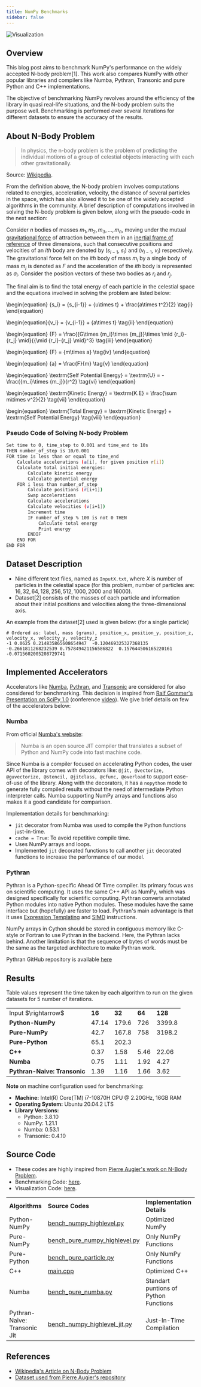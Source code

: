 ```yaml
---
title: NumPy Benchmarks
sidebar: false
---
```


<img src = "/images/content_images/benchmark-plot.jpg" alt = "Visualization" title = "Performance Benchmark; Number of Iterations: 5">


## Overview

This blog post aims to benchmark NumPy's performance on the widely accepted N-body problem[1]. This work also compares NumPy with other popular libraries and compilers like Numba, Pythran, Transonic and pure Python and C++ implementations.

The objective of benchmarking NumPy revolves around the efficiency of the library in quasi real-life situations, and the N-body problem suits the purpose well. Benchmarking is performed over several iterations for different datasets to ensure the accuracy of the results.

<!--Towards the end of this post, an attempt will be made to make a conclusion on how NumPy can be efficient in solving problems like N-body problem.-->

<!-- The post is organized as: -->

<!-- Can be made like a content section? -->
<!-- 1. Overview: (current section): Discussing the objective of the post. -->
<!-- 2. About N-body Problem: Brief description on N-body problem and why it was chosen. -->
<!-- 3. Dataset Description -->
<!-- 4. Implemented Accelerators -->
<!-- 5. Results -->
<!-- 6. Source Code -->
<!-- 7. References -->


## About N-Body Problem

<script type="text/x-mathjax-config">
MathJax.Hub.Config({
tex2jax: {inlineMath: [['$','$'], ['\\(','\\)']]}
});
</script>

<script type="text/javascript" async
  src="https://cdnjs.cloudflare.com/ajax/libs/mathjax/2.7.4/MathJax.js?config=TeX-MML-AM_CHTML">
</script>

> In physics, the n-body problem is the problem of predicting the individual motions of a group of celestial objects interacting with each other gravitationally.

Source: [Wikipedia](https://en.wikipedia.org/wiki/N-body_problem).

From the definition above, the N-body problem involves computations related to energies, acceleration, velocity, the distance of several particles in the space, which has also allowed it to be one of the widely accepted algorithms in the community. A brief description of computations involved in solving the N-body problem is given below, along with the pseudo-code in the next section:

Consider $n$ bodies of masses $m_1, m_2, m_3, ... , m_n$, moving under the mutual [gravitational force](https://en.wikipedia.org/wiki/Gravity) of attraction between them in an [inertial frame of reference](https://en.wikipedia.org/wiki/Inertial_frame_of_reference) of three dimensions, such that consecutive  positions and velocities of an ${ith}$ body are denoted by ($s_{i-1}$, $s_i$) and ($v_{i-1}$, $v_i$) respectively. The gravitational force felt on the $ith$ body of mass $m_i$ by a single body of mass $m_j$ is denoted as $F$ and the acceleration of the $ith$ body is represented as $a_i$. Consider the position vectors of these two bodies as $r_i$ and $r_j$.

The final aim is to find the total energy of each particle in the celestial space and the equations involved in solving the problem are listed below:

\begin{equation} {s_i} = {s_{i-1}} + {u\times t} + \frac{a\times t^2}{2} \tag{i} \end{equation}

\begin{equation}{v_i} = {v_{i-1}} + {a\times t} \tag{ii} \end{equation}

\begin{equation} {F} = \frac{{G\times {m_i}\times {m_j}}\times \mid {r_i}-{r_j} \mid}{{\mid {r_i}-{r_j} \mid}^3} \tag{iii} \end{equation}

\begin{equation} {F} = {m\times a} \tag{iv} \end{equation}

\begin{equation} {a} = \frac{F}{m} \tag{v} \end{equation}

\begin{equation} \textrm{Self Potential Energy} = \textrm{U} = -\frac{{m_i}\times {m_j}}{r^2} \tag{vi} \end{equation}

\begin{equation} \textrm{Kinetic Energy} = \textrm{K.E} = \frac{\sum m\times v^2}{2} \tag{vii} \end{equation}

\begin{equation} \textrm{Total Energy} = \textrm{Kinetic Energy} + \textrm{Self Potential Energy} \tag{viii} \end{equation}

### Pseudo Code of Solving N-body Problem

```bash
Set time to 0, time_step to 0.001 and time_end to 10s
THEN number_of_step is 10/0.001
FOR time is less than or equal to time_end
    Calculate accelerations (a[i], for given position r[i])
    Calculate total initial energies:
        Calculate kinetic energy
        Calculate potential energy
    FOR i less than number_of_step
        Calculate positions (r[i+1])
        Swap accelerations
        Calculate accelerations
        Calculate velocities (v[i+1])
        Increment time
        IF number_of_step % 100 is not 0 THEN
            Calculate total energy
            Print energy
        ENDIF
    END FOR
END FOR
```

## Dataset Description

* Nine different text files, named as `InputX.txt`, where $X$ is number of particles in the celestial space (for this problem, number of particles are: $16, 32, 64, 128, 256, 512, 1000, 2000$ and $16000$).
* Dataset[2] consists of the masses of each particle and information about their initial positions and velocities along the three-dimensional axis.

An example from the dataset[2] used is given below: (for a single particle)

```
# Ordered as: label, mass (grams), position_x, position_y, position_z, velocity_x, velocity_y, velocity_z
-1 0.0625 0.214835865608654947  -0.120469325327368135  -0.2661811268232539 0.757849421156586822  0.157644506165220161  -0.0715602005208729741
```

## Implemented Accelerators

Accelerators like [Numba](http://numba.pydata.org/), [Pythran](https://transonic.readthedocs.io/), and [Transonic](https://transonic.readthedocs.io/) are considered for also considered for benchmarking. This decision is inspired from [Ralf Gommer's Presentation on SciPy 1.0](https://www.slideshare.net/RalfGommers/scipy-10-and-beyond-a-story-of-community-and-code) (conference [video](https://www.youtube.com/watch?v=oHmm3mPxg6Y)). We give brief details on few of the accelerators below:

### Numba

From official [Numba's website](http://numba.pydata.org/):

> Numba is an open source JIT compiler that translates a subset of Python and NumPy code into fast machine code.

Since Numba is a compiler focused on accelerating Python codes, the user API of the library comes with decorators like: `@jit, @vectorize, @guvectorize, @stencil, @jitclass, @cfunc, @overload` to support ease-of-use of the library. Along with the decorators, it has a `nopython` mode to generate fully compiled results without the need of intermediate Python interpreter calls. Numba supporting NumPy arrays and functions also makes it a good candidate for comparison.

<!-- NumPy and Numba both use a similar type of compilation for ufuncs in manual looping resulting in the same speed.  Another thing that Numba lacks behind is that it does not support all functions of NumPy. There are functions in NumPy which does not hold up some of the optional arguments in nopython mode. It can implement linear algebra calls in the compiled functions but does not return any faster implementation. -->

Implementation details for benchmarking:

* `jit` decorator from Numba was used to compile the Python functions just-in-time.
* `cache = True`: To avoid repetitive compile time.
* Uses NumPy arrays and loops.
* Implemented `jit` decorated functions to call another `jit` decorated functions to increase the performance of our model.

### Pythran

Pythran is a Python-specific Ahead Of Time compiler. Its primary focus was on scientific computing. It uses the same C++ API as NumPy, which was designed specifically for scientific computing. Pythran converts annotated Python modules into native Python modules. These modules have the same interface but (hopefully) are faster to load. Pythran's main advantage is that it uses [Expression Templating](https://en.wikipedia.org/wiki/Expression_templates) and [SIMD](https://en.wikipedia.org/wiki/SIMD) instructions.

NumPy arrays in Cython should be stored in contiguous memory like C-style or Fortran to use Pythran in the backend. Here, the Pythran lacks behind. Another limitation is that the sequence of bytes of words must be the same as the targeted architecture to make Pythran work.

Pythran GitHub repository is available [here](https://github.com/serge-sans-paille/pythran)

## Results

Table values represent the time taken by each algorithm to run on the given datasets for $5$ number of iterations.

<html>
<head>
 <style>
   table, th, td {
     border;
   }
 </style>
</head>
<body>
<table>
 <tr>
  <td>Input $\rightarrow$</td>
  <td><b>16</b></td>
  <td><b>32</b></td>
  <td><b>64</b></td>
  <td><b>128</b></td>
 </tr>
 <tr>
  <tr>
  <td><b>Python-NumPy</b></td>
  <td>47.14</td>
  <td>179.6</td>
  <td>726</td>
  <td>3399.8</td>
 </tr>
 <tr>
  <td><b>Pure-NumPy</b></td>
  <td>42.7</td>
  <td>167.8</td>
  <td>758</td>
  <td>3198.2</td>
 </tr>
<tr>
  <td><b>Pure-Python</b></td>
  <td>65.1</td>
  <td>202.3</td>
  <td></td>
  <td></td>
</tr>
 <tr>
  <td><b>C++</b></td>
  <td>0.37</td>
  <td>1.58</td>
  <td>5.46</td>
  <td>22.06</td>
 <tr>
  <td><b>Numba</b></td>
  <td>0.75</td>
  <td>1.11</td>
  <td>1.92</td>     <!-- Zero division error -->
  <td>4.27</td>
 </tr>
 <tr>
  <td><b>Pythran-Naive: Transonic</b></td>
  <td>1.39</td>
  <td>1.16</td>
  <td>1.66</td>
  <td>3.62</td>
 </tr>
</table>
</body>
</html>

**Note** on machine configuration used for benchmarking:

* **Machine:** Intel(R) Core(TM) i7-10870H CPU @ 2.20GHz, 16GB RAM
* **Operating System:** Ubuntu 20.04.2 LTS
* **Library Versions:**
    * Python: 3.8.10
    * NumPy: 1.21.1
    * Numba: 0.53.1
    * Transonic: 0.4.10

## Source Code

* These codes are highly inspired from <a href = "https://github.com/paugier/nbabel">Pierre Augier's work on N-Body Problem</a>.
* Benchmarking Code: <a href = "/benchmarks/python/benchmark-2.py">here</a>.
* Visualization Code: <a href = "/benchmarks/python/plot-modified-1.py">here</a>.

<html>
 <table>
  <tr>
   <td><b>Algorithms</b></td>
   <td><b>Source Codes</b></td>
   <td><b>Implementation Details</b></td>
  </tr>
  <tr>
   <td>Python-NumPy</td>
   <td><a href = "/benchmarks/python/bench_numpy_highlevel.py">bench_numpy_highlevel.py</a></td>
   <td>Optimized NumPy</td>
  </tr>
  <tr>
   <td>Pure-NumPy</td>
   <td><a href = "/benchmarks/python/bench_numpy_highlevel.py">bench_pure_numpy_highlevel.py</a></td>
   <td>Only NumPy Functions</td>
  </tr>
  <tr>
   <td>Pure-Python</td>
   <td><a href = "/benchmarks/python/bench_pure_particle.py">bench_pure_particle.py</a></td>
   <td>Only NumPy Functions</td>
  </tr>
 <tr>
  <td>C++</td>
  <td><a href = "/benchmarks/cpp/main.cpp">main.cpp</a></td>
  <td>Optimized C++</td>
 </tr>
 <tr>
   <td>Numba</td>
   <td><a href = "/benchmarks/python/bench_numba.py">bench_pure_numba.py</a></td>
   <td>Standart puntions of Python Functions</td>
  </tr>
 <tr>
  <td>Pythran-Naive: Transonic Jit</td>
  <td><a href = "/benchmarks/python/bench_numpy_highlevel_jit.py">bench_numpy_highlevel_jit.py</a></td>
  <td>Just-In-Time Compilation</td>
 </tr>
 </table>
</html>


## References

* [Wikipedia's Article on N-Body Problem](https://en.wikipedia.org/wiki/N-body_problem)
* [Dataset used from Pierre Augier's repository](https://github.com/paugier/nbabel/tree/master/data)

